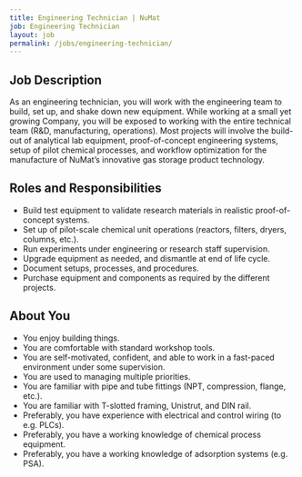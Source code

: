 ```yaml
---
title: Engineering Technician | NuMat
job: Engineering Technician
layout: job
permalink: /jobs/engineering-technician/
---
```


## Job Description

As an engineering technician, you will work with the engineering team to build,
set up, and shake down new equipment. While working at a small yet growing
Company, you will be exposed to working with the entire technical team (R&D,
manufacturing, operations). Most projects will involve the build-out of
analytical lab equipment, proof-of-concept engineering systems, setup of pilot
chemical processes, and workflow optimization for the manufacture of NuMat’s
innovative gas storage product technology.

## Roles and Responsibilities

 * Build test equipment to validate research materials in realistic proof-of-concept systems.
 * Set up of pilot-scale chemical unit operations (reactors, filters, dryers, columns, etc.).
 * Run experiments under engineering or research staff supervision.
 * Upgrade equipment as needed, and dismantle at end of life cycle.
 * Document setups, processes, and procedures.
 * Purchase equipment and components as required by the different projects.

## About You

 * You enjoy building things.
 * You are comfortable with standard workshop tools.
 * You are self-motivated, confident, and able to work in a fast-paced environment under some supervision.
 * You are used to managing multiple priorities.
 * You are familiar with pipe and tube fittings (NPT, compression, flange, etc.).
 * You are familiar with T-slotted framing, Unistrut, and DIN rail.
 * Preferably, you have experience with electrical and control wiring (to e.g. PLCs).
 * Preferably, you have a working knowledge of chemical process equipment.
 * Preferably, you have a working knowledge of adsorption systems (e.g. PSA).
